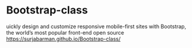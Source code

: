 # Bootstrap-class
uickly design and customize responsive mobile-first sites with Bootstrap, the world’s most popular front-end open source
https://surjabarman.github.io/Bootstrap-class/
